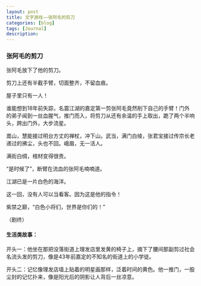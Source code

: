 ```yaml
---
layout: post
title: 文字游戏——张阿毛的剪刀
categories: [blog]
tags: [Journal]
description: 
---
```


### 张阿毛的剪刀



张阿毛放下了他的剪刀。

剪刀上还有半截手臂，切面整齐，不留血痕。

屋子里只有一人！

谁能想到18年前失踪，名震江湖的嘉定第一剪张阿毛竟然削下自己的手臂！门外的弟子闻到一丝血腥气，推门而入，将剪刀从还有余温的手上取出，跪了两个半响头，跨出门外，大步流星。

嵩山，慧能接过明台方丈的禅杖，冲下山。武当，满门白绫，张君宝接过传宗长老递过的拂尘，头也不回。峨眉，无一活人。

满街白绸，棺材变得很贵。

“是时候了”，断臂在流血的张阿毛喃喃道。



江湖已是一片白色的海洋。

这一回，没有人可以当看客。因为这是他的指令！



紫禁之巅，“白色小将们，世界是你们的！”



（剧终）



#### 生活类故事：

开头一：他坐在那把没落街道上理发店里发黄的椅子上，摘下了腰间那副剪过社会名流头发的剪刀，像是43年前嘉定的不知名的街道上的小学徒。

开头二：记忆像理发店墙上贴着的明星画那样，泛着时间的黄色。他一推门，一股尘封的记忆扑来，像是阳光后的阴影让人背后一丝凉意。


